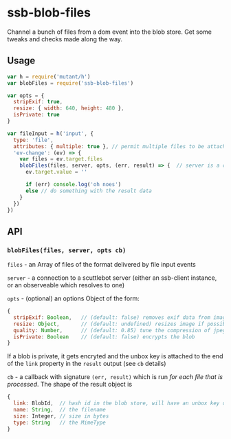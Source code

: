 # ssb-blob-files

Channel a bunch of files from a dom event into the blob store.
Get some tweaks and checks made along the way.

## Usage

```js
var h = require('mutant/h')
var blobFiles = require('ssb-blob-files')

var opts = {
  stripExif: true,
  resize: { width: 640, height: 480 },
  isPrivate: true
}

var fileInput = h('input', {
  type: 'file',
  attributes: { multiple: true }, // permit multiple files to be attached
  'ev-change': (ev) => {
    var files = ev.target.files
    blobFiles(files, server, opts, (err, result) => {  // server is a connection to scuttlebutt server
      ev.target.value = ''

      if (err) console.log('oh noes') 
      else // do something with the result data
    }
  })
})
```

## API

### `blobFiles(files, server, opts cb)`

`files` - an Array of files of the format delivered by file input events

`server` - a connection to a scuttlebot server (either an ssb-client instance, or an observeable which resolves to one)

`opts` - (optional) an options Object of the form:

```js
{
  stripExif: Boolean,   // (default: false) removes exif data from images (geo-location, camera meta data, etc)
  resize: Object,       // (default: undefined) resizes image if possible. Expected properties: width, height
  quality: Number,      // (default: 0.85) tune the compression of jpegs. value between 0 and 1
  isPrivate: Boolean    // (default: false) encrypts the blob
}
```

If a blob is private, it gets encryted and the unbox key is attached to the end of the `link` property in the `result` output (see `cb` details)

`cb` - a callback with signature `(err, result)` which is run _for each file that is processed_.
The shape of the result object is

```js
{
  link: BlobId,  // hash id in the blob store, will have an unbox key on the end if isPrivate was true
  name: String,  // the filename
  size: Integer, // size in bytes
  type: String   // the MimeType
}
```
